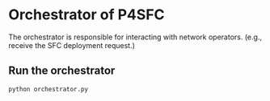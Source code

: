 # Orchestrator of P4SFC

The orchestrator is responsible for interacting with network operators. (e.g., receive the SFC deployment request.)

## Run the orchestrator

```bash
python orchestrator.py
```

